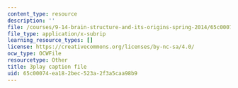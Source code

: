 ```yaml
---
content_type: resource
description: ''
file: /courses/9-14-brain-structure-and-its-origins-spring-2014/65c00074ea182bec523a2f3a5caa98b9_555141.srt
file_type: application/x-subrip
learning_resource_types: []
license: https://creativecommons.org/licenses/by-nc-sa/4.0/
ocw_type: OCWFile
resourcetype: Other
title: 3play caption file
uid: 65c00074-ea18-2bec-523a-2f3a5caa98b9
---
```

